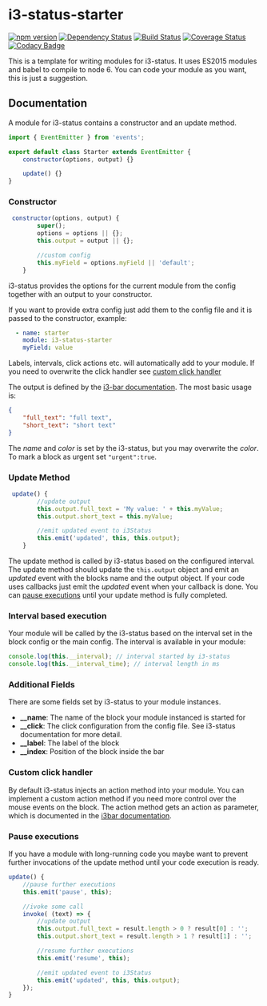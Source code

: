 # i3-status-starter

[![npm version](https://badge.fury.io/js/i3-status-starter.svg)](https://badge.fury.io/js/i3-status-starter)
[![Dependency Status](https://gemnasium.com/badges/github.com/fehmer/i3-status-starter.svg)](https://gemnasium.com/github.com/fehmer/i3-status-starter)
[![Build Status](https://travis-ci.org/fehmer/i3-status-starter.svg?branch=master)](https://travis-ci.org/fehmer/i3-status-starter)
[![Coverage Status](https://coveralls.io/repos/github/fehmer/i3-status-starter/badge.svg?branch=master)](https://coveralls.io/github/fehmer/i3-status-starter?branch=master)
[![Codacy Badge](https://api.codacy.com/project/badge/Grade/a52f41f904b24aac8807bb8ecb3dbec0)](https://www.codacy.com/app/fehmer/i3-status-starter?utm_source=github.com&amp;utm_medium=referral&amp;utm_content=fehmer/i3-status-starter&amp;utm_campaign=Badge_Grade)


This is a template for writing modules for i3-status. It uses ES2015 modules and babel to compile to node 6. You can code your module as you want, this is just a suggestion. 

## Documentation

A module for i3-status contains a constructor and an update method.

``` js
import { EventEmitter } from 'events';

export default class Starter extends EventEmitter {
    constructor(options, output) {}

    update() {}
}
```


### Constructor

``` js
 constructor(options, output) {
        super();
        options = options || {};
        this.output = output || {};

        //custom config
        this.myField = options.myField || 'default';
    }
```

i3-status provides the options for the current module from the config together with an output to your constructor.

If you want to provide extra config just add them to the config file and it is passed to the constructor, example:

``` yml
  - name: starter
    module: i3-status-starter
    myField: value
```

Labels, intervals, click actions etc. will automatically add to your module. If you need to overwrite the click handler see [custom click handler](#custom-click-handler)

The output is defined by the [i3-bar documentation](http://i3wm.org/docs/i3bar-protocol.html#_blocks_in_detail). The most basic usage is:

``` json
{
    "full_text": "full text",
    "short_text": "short text"
}
```

The *name* and *color* is set by the i3-status, but you may overwrite the *color*. To mark a block as urgent set ```"urgent":true```.


### Update Method

``` js
 update() {
        //update output
        this.output.full_text = 'My value: ' + this.myValue;
        this.output.short_text = this.myValue;

        //emit updated event to i3Status
        this.emit('updated', this, this.output);
    }
```

The update method is called by i3-status based on the configured interval. The update method should update the ```this.output``` object and emit an *updated* event with the blocks name and the output object. 
If your code uses callbacks just emit the *updated* event when your callback is done. You can [pause executions](#pause-executions) until your update method is fully completed.


### Interval based execution

Your module will be called by the i3-status based on the interval set in the block config or the main config. The interval is available in your module:

``` js
console.log(this.__interval); // interval started by i3-status
console.log(this.__interval_time); // interval length in ms
```


### Additional Fields

There are some fields set by i3-status to your module instances.

- **__name**: The name of the block your module instanced is started for
- **__click**: The click configuration from the config file. See i3-status documentation for more detail.
- **__label**: The label of the block
- **__index**: Position of the block inside the bar


### Custom click handler

By default i3-status injects an action method into your module. You can implement a custom action method if you need more control over the mouse events on the block. The action method gets an action as parameter, which is documented in the [i3bar documentation](http://i3wm.org/docs/i3bar-protocol.html#_click_events).

### Pause executions

If you have a module with long-running code you maybe want to prevent further invocations of the update method until your code execution is ready.

``` js
update() {
    //pause further executions
    this.emit('pause', this);

    //ivoke some call
    invoke( (text) => {
        //update output
        this.output.full_text = result.length > 0 ? result[0] : '';
        this.output.short_text = result.length > 1 ? result[1] : '';

        //resume further executions
        this.emit('resume', this);

        //emit updated event to i3Status
        this.emit('updated', this, this.output);
    });
}
```
